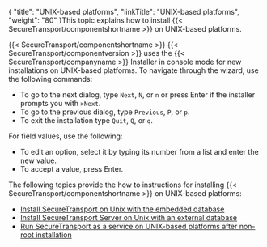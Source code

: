 {
    "title": "UNIX-based platforms",
    "linkTitle": "UNIX-based platforms",
    "weight": "80"
}This topic explains how to install {{< SecureTransport/componentshortname  >}} on UNIX-based platforms.

{{< SecureTransport/componentshortname  >}} {{< SecureTransport/componentversion  >}} uses the {{< SecureTransport/companyname  >}} Installer in console mode for new installations on UNIX-based platforms. To navigate through the wizard, use the following commands:

-   To go to the next dialog, type `Next`, `N`, or `n` or press Enter if the installer prompts you with `>Next`.
-   To go to the previous dialog, type `Previous`, `P`, or `p`.
-   To exit the installation type `Quit`, `Q`, or `q`.

For field values, use the following:

-   To edit an option, select it by typing its number from a list and enter the new value.
-   To accept a value, press Enter.

The following topics provide the how to instructions for installing {{< SecureTransport/componentshortname  >}} on UNIX-based platforms:

-   <a href="installing_securetransport_embedded_db_unix" class="MCXref xref">Install SecureTransport on Unix with the embedded database</a>
-   <a href="installing_securetransport_server_external_db_unix" class="MCXref xref">Install SecureTransport Server on Unix with an external database</a>
-   <a href="running_st_as_service_unix" class="MCXref xref">Run SecureTransport as a service on UNIX-based platforms after non-root installation</a>
